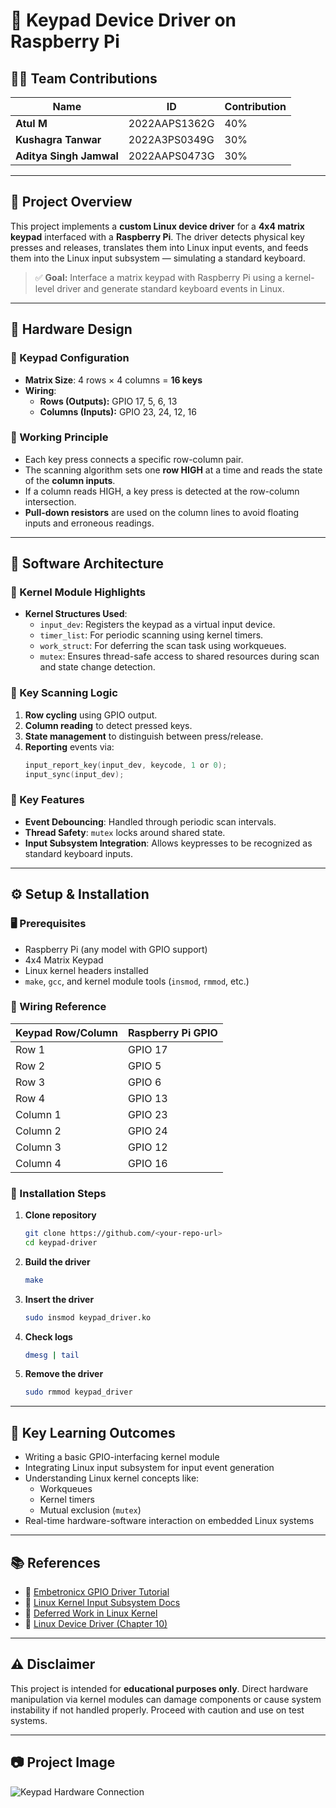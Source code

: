 # 🔢 Keypad Device Driver on Raspberry Pi

## 👨‍💻 Team Contributions

| Name                        | ID                | Contribution |
|-----------------------------|-------------------|--------------|
| **Atul M**                  | 2022AAPS1362G     | 40%          |
| **Kushagra Tanwar**         | 2022A3PS0349G     | 30%          |
| **Aditya Singh Jamwal**     | 2022AAPS0473G     | 30%          |

---

## 📌 Project Overview

This project implements a **custom Linux device driver** for a **4x4 matrix keypad** interfaced with a **Raspberry Pi**. The driver detects physical key presses and releases, translates them into Linux input events, and feeds them into the Linux input subsystem — simulating a standard keyboard.

> ✅ **Goal:** Interface a matrix keypad with Raspberry Pi using a kernel-level driver and generate standard keyboard events in Linux.

---

## 🔧 Hardware Design

### 🔲 Keypad Configuration

- **Matrix Size**: 4 rows × 4 columns = **16 keys**
- **Wiring**:
  - **Rows (Outputs):** GPIO 17, 5, 6, 13
  - **Columns (Inputs):** GPIO 23, 24, 12, 16

### 🧰 Working Principle

- Each key press connects a specific row-column pair.
- The scanning algorithm sets one **row HIGH** at a time and reads the state of the **column inputs**.
- If a column reads HIGH, a key press is detected at the row-column intersection.
- **Pull-down resistors** are used on the column lines to avoid floating inputs and erroneous readings.

---

## 🧠 Software Architecture

### 📂 Kernel Module Highlights

- **Kernel Structures Used**:
  - `input_dev`: Registers the keypad as a virtual input device.
  - `timer_list`: For periodic scanning using kernel timers.
  - `work_struct`: For deferring the scan task using workqueues.
  - `mutex`: Ensures thread-safe access to shared resources during scan and state change detection.

### 🔄 Key Scanning Logic

1. **Row cycling** using GPIO output.
2. **Column reading** to detect pressed keys.
3. **State management** to distinguish between press/release.
4. **Reporting** events via:
   ```c
   input_report_key(input_dev, keycode, 1 or 0);
   input_sync(input_dev);
   ```

### 🧰 Key Features

- **Event Debouncing**: Handled through periodic scan intervals.
- **Thread Safety**: `mutex` locks around shared state.
- **Input Subsystem Integration**: Allows keypresses to be recognized as standard keyboard inputs.

---

## ⚙️ Setup & Installation

### 🖥️ Prerequisites

- Raspberry Pi (any model with GPIO support)
- 4x4 Matrix Keypad
- Linux kernel headers installed
- `make`, `gcc`, and kernel module tools (`insmod`, `rmmod`, etc.)

### 🔌 Wiring Reference

| Keypad Row/Column | Raspberry Pi GPIO |
|-------------------|-------------------|
| Row 1             | GPIO 17           |
| Row 2             | GPIO 5            |
| Row 3             | GPIO 6            |
| Row 4             | GPIO 13           |
| Column 1          | GPIO 23           |
| Column 2          | GPIO 24           |
| Column 3          | GPIO 12           |
| Column 4          | GPIO 16           |

### 🚀 Installation Steps

1. **Clone repository**
   ```bash
   git clone https://github.com/<your-repo-url>
   cd keypad-driver
   ```

2. **Build the driver**
   ```bash
   make
   ```

3. **Insert the driver**
   ```bash
   sudo insmod keypad_driver.ko
   ```

4. **Check logs**
   ```bash
   dmesg | tail
   ```

5. **Remove the driver**
   ```bash
   sudo rmmod keypad_driver
   ```

---

## 🎯 Key Learning Outcomes

- Writing a basic GPIO-interfacing kernel module
- Integrating Linux input subsystem for input event generation
- Understanding Linux kernel concepts like:
  - Workqueues
  - Kernel timers
  - Mutual exclusion (`mutex`)
- Real-time hardware-software interaction on embedded Linux systems

---

## 📚 References

- 📖 [Embetronicx GPIO Driver Tutorial](https://embetronicx.com/tutorials/linux/device-drivers/gpio-driver-basic-using-raspberry-pi/)
- 📘 [Linux Kernel Input Subsystem Docs](https://www.kernel.org/doc/html/v4.15/input/input-programming.html)
- 🧵 [Deferred Work in Linux Kernel](https://linux-kernel-labs.github.io/refs/heads/master/labs/deferred_work.html#workqueues)
- 📗 [Linux Device Driver (Chapter 10)](https://litux.nl/mirror/kerneldevelopment/0672327201/ch10lev1sec7.html)

---

## ⚠️ Disclaimer

This project is intended for **educational purposes only**. Direct hardware manipulation via kernel modules can damage components or cause system instability if not handled properly. Proceed with caution and use on test systems.

---

## 📷 Project Image

![Keypad Hardware Connection](https://github.com/user-attachments/assets/d6bc2a4c-f348-4a55-9578-1e8c72d93518)

